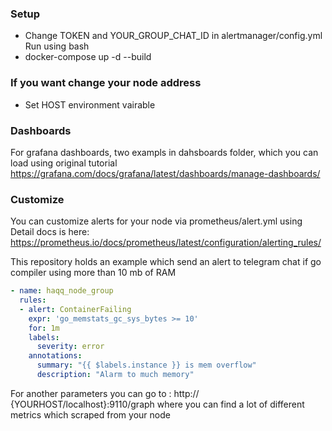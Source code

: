
### Setup 
- Change TOKEN and YOUR_GROUP_CHAT_ID in alertmanager/config.yml
Run using bash  
- docker-compose up -d --build


### If you want change your node address
- Set HOST environment vairable

### Dashboards 
For grafana dashboards, two exampls in dahsboards folder, which you can load using  original tutorial 
https://grafana.com/docs/grafana/latest/dashboards/manage-dashboards/

### Customize

You can customize alerts for your node via prometheus/alert.yml using 
Detail docs is here: https://prometheus.io/docs/prometheus/latest/configuration/alerting_rules/

This repository holds an example which send an alert to telegram chat if go compiler using more than 10 mb of RAM 

```yaml 
- name: haqq_node_group
  rules:
  - alert: ContainerFailing
    expr: 'go_memstats_gc_sys_bytes >= 10'
    for: 1m
    labels:
      severity: error
    annotations:
      summary: "{{ $labels.instance }} is mem overflow"
      description: "Alarm to much memory"
```

For another parameters you can go to : http:// {YOURHOST/localhost}:9110/graph where you can find a lot of different metrics which scraped from your node
